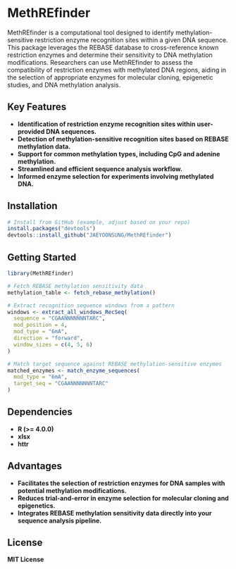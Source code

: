 # MethREfinder

MethREfinder is a computational tool designed to identify methylation-sensitive restriction enzyme recognition sites within a given DNA sequence. This package leverages the REBASE database to cross-reference known restriction enzymes and determine their sensitivity to DNA methylation modifications. Researchers can use MethREfinder to assess the compatibility of restriction enzymes with methylated DNA regions, aiding in the selection of appropriate enzymes for molecular cloning, epigenetic studies, and DNA methylation analysis.

## Key Features
- **Identification of restriction enzyme recognition sites within user-provided DNA sequences.**
- **Detection of methylation-sensitive recognition sites based on REBASE methylation data.**
- **Support for common methylation types, including CpG and adenine methylation.**
- **Streamlined and efficient sequence analysis workflow.**
- **Informed enzyme selection for experiments involving methylated DNA.**

## Installation

```r
# Install from GitHub (example, adjust based on your repo)
install.packages("devtools")
devtools::install_github("JAEYOONSUNG/MethREfinder")
```

## Getting Started

```r
library(MethREfinder)

# Fetch REBASE methylation sensitivity data
methylation_table <- fetch_rebase_methylation()

# Extract recognition sequence windows from a pattern
windows <- extract_all_windows_RecSeq(
  sequence = "CGAANNNNNNNTARC",
  mod_position = 4,
  mod_type = "6mA",
  direction = "forward",
  window_sizes = c(4, 5, 6)
)

# Match target sequence against REBASE methylation-sensitive enzymes
matched_enzymes <- match_enzyme_sequences(
  mod_type = "6mA",
  target_seq = "CGAANNNNNNNTARC"
)
```

## Dependencies
- **R (>= 4.0.0)**
- **xlsx**
- **httr**

## Advantages
- **Facilitates the selection of restriction enzymes for DNA samples with potential methylation modifications.**
- **Reduces trial-and-error in enzyme selection for molecular cloning and epigenetics.**
- **Integrates REBASE methylation sensitivity data directly into your sequence analysis pipeline.**

## License
**MIT License**

